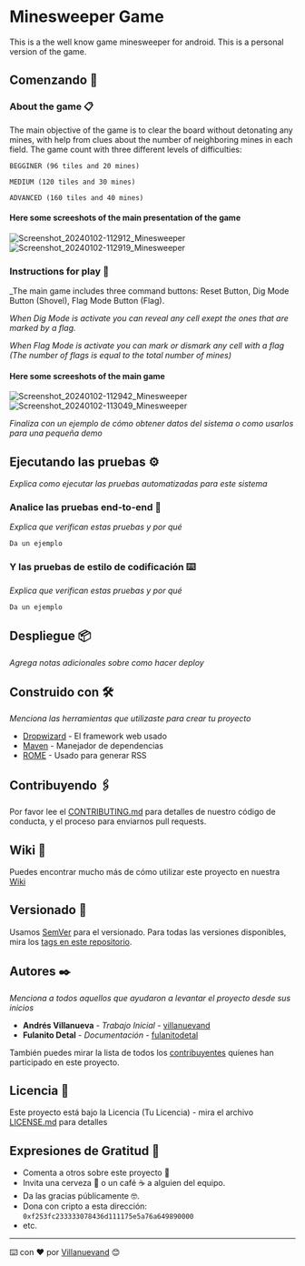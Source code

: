 # Minesweeper Game

This is a the well know game minesweeper for android. This is a personal version of the game.

## Comenzando 🚀
  

### About the game 📋

The main objective of the game is to clear the board without detonating any mines, with help from clues about the number of neighboring mines in each field.
The game count with three different levels of difficulties:

```
BEGGINER (96 tiles and 20 mines)
```
```
MEDIUM (120 tiles and 30 mines)
```
```
ADVANCED (160 tiles and 40 mines)
```
#### Here some screeshots of the main presentation of the game
![Screenshot_20240102-112912_Minesweeper](https://github.com/MauroSerantes/Minesweeper/assets/146656323/299ab8a4-8f48-4585-ad2e-2b6e83050209)
![Screenshot_20240102-112919_Minesweeper](https://github.com/MauroSerantes/Minesweeper/assets/146656323/7cf8288c-a2df-47ed-a339-0e3e61fcf594)



### Instructions for play 🔧

_The main game includes three command buttons: Reset Button, Dig Mode Button (Shovel), Flag Mode Button (Flag).

_When Dig Mode is activate you can reveal any cell exept the ones that are marked by a flag._

_When Flag Mode is activate you can mark or dismark any cell with a flag (The number of flags is equal to the total number of mines)_

#### Here some screeshots of the main game

![Screenshot_20240102-112942_Minesweeper](https://github.com/MauroSerantes/Minesweeper/assets/146656323/1dc9d177-4ffd-4b13-b1d8-8708346e6293)
![Screenshot_20240102-113049_Minesweeper](https://github.com/MauroSerantes/Minesweeper/assets/146656323/79ec230b-7d16-43d8-83c2-cf3e5ce4e48e)


_Finaliza con un ejemplo de cómo obtener datos del sistema o como usarlos para una pequeña demo_

## Ejecutando las pruebas ⚙️

_Explica como ejecutar las pruebas automatizadas para este sistema_

### Analice las pruebas end-to-end 🔩

_Explica que verifican estas pruebas y por qué_

```
Da un ejemplo
```

### Y las pruebas de estilo de codificación ⌨️

_Explica que verifican estas pruebas y por qué_

```
Da un ejemplo
```

## Despliegue 📦

_Agrega notas adicionales sobre como hacer deploy_

## Construido con 🛠️

_Menciona las herramientas que utilizaste para crear tu proyecto_

* [Dropwizard](http://www.dropwizard.io/1.0.2/docs/) - El framework web usado
* [Maven](https://maven.apache.org/) - Manejador de dependencias
* [ROME](https://rometools.github.io/rome/) - Usado para generar RSS

## Contribuyendo 🖇️

Por favor lee el [CONTRIBUTING.md](https://gist.github.com/villanuevand/xxxxxx) para detalles de nuestro código de conducta, y el proceso para enviarnos pull requests.

## Wiki 📖

Puedes encontrar mucho más de cómo utilizar este proyecto en nuestra [Wiki](https://github.com/tu/proyecto/wiki)

## Versionado 📌

Usamos [SemVer](http://semver.org/) para el versionado. Para todas las versiones disponibles, mira los [tags en este repositorio](https://github.com/tu/proyecto/tags).

## Autores ✒️

_Menciona a todos aquellos que ayudaron a levantar el proyecto desde sus inicios_

* **Andrés Villanueva** - *Trabajo Inicial* - [villanuevand](https://github.com/villanuevand)
* **Fulanito Detal** - *Documentación* - [fulanitodetal](#fulanito-de-tal)

También puedes mirar la lista de todos los [contribuyentes](https://github.com/your/project/contributors) quíenes han participado en este proyecto. 

## Licencia 📄

Este proyecto está bajo la Licencia (Tu Licencia) - mira el archivo [LICENSE.md](LICENSE.md) para detalles

## Expresiones de Gratitud 🎁

* Comenta a otros sobre este proyecto 📢
* Invita una cerveza 🍺 o un café ☕ a alguien del equipo. 
* Da las gracias públicamente 🤓.
* Dona con cripto a esta dirección: `0xf253fc233333078436d111175e5a76a649890000`
* etc.



---
⌨️ con ❤️ por [Villanuevand](https://github.com/Villanuevand) 😊
